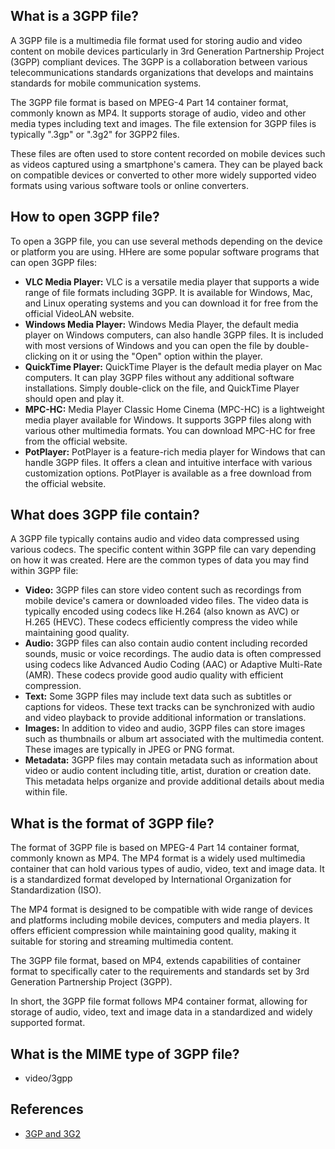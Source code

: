 ## What is a 3GPP file?

A 3GPP file is a multimedia file format used for storing audio and video content on mobile devices particularly in 3rd Generation Partnership Project (3GPP) compliant devices. The 3GPP is a collaboration between various telecommunications standards organizations that develops and maintains standards for mobile communication systems.

The 3GPP file format is based on MPEG-4 Part 14 container format, commonly known as MP4. It supports storage of audio, video and other media types including text and images. The file extension for 3GPP files is typically ".3gp" or ".3g2" for 3GPP2 files.

These files are often used to store content recorded on mobile devices such as videos captured using a smartphone's camera. They can be played back on compatible devices or converted to other more widely supported video formats using various software tools or online converters.

## How to open 3GPP file?

To open a 3GPP file, you can use several methods depending on the device or platform you are using. HHere are some popular software programs that can open 3GPP files:

- **VLC Media Player:** VLC is a versatile media player that supports a wide range of file formats including 3GPP. It is available for Windows, Mac, and Linux operating systems and you can download it for free from the official VideoLAN website.
- **Windows Media Player:** Windows Media Player, the default media player on Windows computers, can also handle 3GPP files. It is included with most versions of Windows and you can open the file by double-clicking on it or using the "Open" option within the player.
- **QuickTime Player:** QuickTime Player is the default media player on Mac computers. It can play 3GPP files without any additional software installations. Simply double-click on the file, and QuickTime Player should open and play it.
- **MPC-HC:** Media Player Classic Home Cinema (MPC-HC) is a lightweight media player available for Windows. It supports 3GPP files along with various other multimedia formats. You can download MPC-HC for free from the official website.
- **PotPlayer:** PotPlayer is a feature-rich media player for Windows that can handle 3GPP files. It offers a clean and intuitive interface with various customization options. PotPlayer is available as a free download from the official website.

## What does 3GPP file contain?

A 3GPP file typically contains audio and video data compressed using various codecs. The specific content within 3GPP file can vary depending on how it was created. Here are the common types of data you may find within 3GPP file:

- **Video:** 3GPP files can store video content such as recordings from mobile device's camera or downloaded video files. The video data is typically encoded using codecs like H.264 (also known as AVC) or H.265 (HEVC). These codecs efficiently compress the video while maintaining good quality.
- **Audio:** 3GPP files can also contain audio content including recorded sounds, music or voice recordings. The audio data is often compressed using codecs like Advanced Audio Coding (AAC) or Adaptive Multi-Rate (AMR). These codecs provide good audio quality with efficient compression.
- **Text:** Some 3GPP files may include text data such as subtitles or captions for videos. These text tracks can be synchronized with audio and video playback to provide additional information or translations.
- **Images:** In addition to video and audio, 3GPP files can store images such as thumbnails or album art associated with the multimedia content. These images are typically in JPEG or PNG format.
- **Metadata:** 3GPP files may contain metadata such as information about video or audio content including title, artist, duration or creation date. This metadata helps organize and provide additional details about media within file.

## What is the format of 3GPP file?

The format of 3GPP file is based on MPEG-4 Part 14 container format, commonly known as MP4. The MP4 format is a widely used multimedia container that can hold various types of audio, video, text and image data. It is a standardized format developed by International Organization for Standardization (ISO).

The MP4 format is designed to be compatible with wide range of devices and platforms including mobile devices, computers and media players. It offers efficient compression while maintaining good quality, making it suitable for storing and streaming multimedia content.

The 3GPP file format, based on MP4, extends capabilities of container format to specifically cater to the requirements and standards set by 3rd Generation Partnership Project (3GPP). 

In short, the 3GPP file format follows MP4 container format, allowing for storage of audio, video, text and image data in a standardized and widely supported format.

## What is the MIME type of 3GPP file?

- video/3gpp

## References
* [3GP and 3G2](https://en.wikipedia.org/wiki/3GP_and_3G2)
